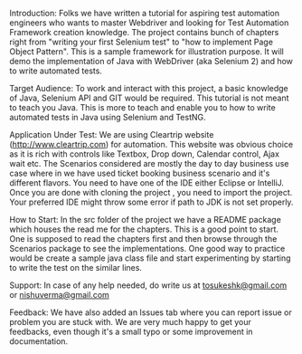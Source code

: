 Introduction: Folks we have written a tutorial for aspiring test automation engineers who wants to master Webdriver and looking for Test Automation Framework creation knowledge. 
The project contains bunch of chapters right from "writing your first Selenium test" to "how to implement Page Object Pattern". 
This is a sample framework for illustration purpose. It will demo the implementation of Java with WebDriver (aka Selenium 2) 
and how to write automated tests. 

Target Audience: To work and interact with this project, a basic knowledge of Java, Selenium API and GIT would be required. This tutorial is not meant to teach you Java.
This is more to teach and enable you to how to write automated tests in Java using Selenium and TestNG.

Application Under Test: We are using Cleartrip website (http://www.cleartrip.com) for automation. This website was obvious choice as it is rich with controls like
Textbox, Drop down, Calendar control, Ajax wait etc.
The Scenarios considered are mostly the day to day business use case where in we have used ticket booking business scenario and it's different flavors.
You need to have one of the IDE either Eclipse or IntelliJ. Once you are done with cloning the project , you need to import the project.
Your preferred IDE might throw some error if path to JDK is not set properly.   

How to Start: In the src folder of the project we have a README package which houses the read me for the chapters. This is a good point to start. One is supposed to read the chapters first and then browse through the Scenarios package to see the implementations. One good way to practice would be create a sample java class file and start experimenting by starting to write the test on the similar lines.

Support: In case of any help needed, do write us at tosukeshk@gmail.com or nishuverma@gmail.com

Feedback: We have also added an Issues tab where you can report issue or problem you are stuck with. 
We are very much happy to get your feedbacks, even though it's a small typo or some improvement in documentation. 



